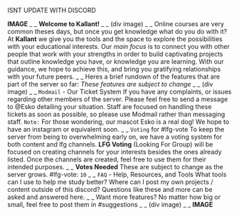 ISNT UPDATE WITH DISCORD


**IMAGE**
_ _
**Welcome to Kallant!**
_ _
(div image)
_ _
Online courses are very common theses days, but once you get knowledge what do you do with it? At **Kallant** we give you the tools and the space to explore the possibilities with your educational interests. Our *main focus* is to connect you with other people that work with your strengths in order to build captivating projects that outline knowledge you have, or knowledge you are learning. With our guidance, we hope to achieve this, and bring you gratifying relationships with your future peers.
_ _
Heres a brief rundown of the features that are part of the server so far: *These features are subject to change*
_ _
(div image)
_ _
`Modmail` - Our Ticket System
If you have any complaints, or issues regarding other members of the server. Please feel free to send a message to @Esko detailing your situation. Staff are focused on handling these tickets as soon as possible, so please use Modmail rather than messaging staff.
`Note:` For those wondering, our mascot Esko is a real dog! We hope to have an instagram or equivalent soon.
_ _
`Voting` for #lfg-vote
To keep the server from being to overwhelming early on, we have a voting system for both content and lfg channels. **LFG Voting** (Looking For Group) will be focused on creating channels for your interests besides the ones already listed. Once the channels are created, feel free to use them for their intended purposes. 
_ _
**Votes Needed** These are subject to change as the server grows.
#lfg-vote: `10`
_ _
`FAQ` - Help, Resources, and Tools
What tools can I use to help me study better? Where can I post my own projects / content outside of this discord?
Questions like these and more can be asked and answered here.
_ _
Want more features? No matter how big or small, feel free to post them in #suggestions
_ _
(div image)
_ _
**IMAGE**

